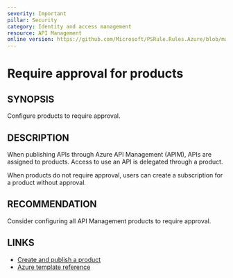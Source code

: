 ```yaml
---
severity: Important
pillar: Security
category: Identity and access management
resource: API Management
online version: https://github.com/Microsoft/PSRule.Rules.Azure/blob/main/docs/rules/en/Azure.APIM.ProductApproval.md
---
```


# Require approval for products

## SYNOPSIS

Configure products to require approval.

## DESCRIPTION

When publishing APIs through Azure API Management (APIM), APIs are assigned to products.
Access to use an API is delegated through a product.

When products do not require approval, users can create a subscription for a product without approval.

## RECOMMENDATION

Consider configuring all API Management products to require approval.

## LINKS

- [Create and publish a product](https://docs.microsoft.com/en-us/azure/api-management/api-management-howto-add-products)
- [Azure template reference](https://docs.microsoft.com/en-us/azure/templates/microsoft.apimanagement/2019-12-01/service/products)
